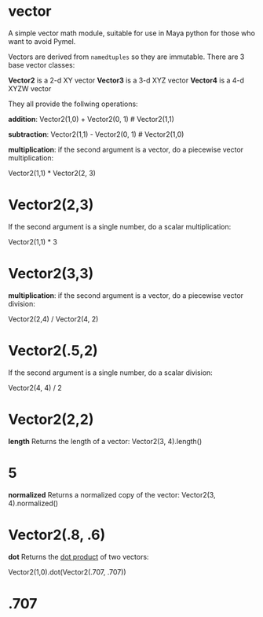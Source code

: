 vector
======

A simple vector math module, suitable for use in Maya python for those who want to avoid Pymel.  

Vectors are derived from `namedtuples` so they are immutable.  There are 3 base vector classes:

**Vector2** is a 2-d XY vector
**Vector3** is a 3-d XYZ vector
**Vector4** is a 4-d XYZW vector

They all provide the follwing operations:

**addition**:
    Vector2(1,0) + Vector2(0, 1)
    # Vector2(1,1)
    
**subtraction**:
    Vector2(1,1) - Vector2(0, 1)
    # Vector2(1,0)
    
**multiplication**:
if the second argument is a vector, do a piecewise vector multiplication: 

  Vector2(1,1) * Vector2(2, 3)
  # Vector2(2,3)

If the second argument is a single number, do a scalar multiplication:

  Vector2(1,1) * 3
  # Vector2(3,3)

**multiplication**:
if the second argument is a vector, do a piecewise vector division: 

  Vector2(2,4) / Vector2(4, 2)
  # Vector2(.5,2)

If the second argument is a single number, do a scalar division:

  Vector2(4, 4)  / 2
  # Vector2(2,2)

**length**
Returns the length of a vector:
  Vector2(3, 4).length()
  # 5

**normalized** 
Returns a normalized copy of the vector:
  Vector2(3, 4).normalized()
  # Vector2(.8, .6)
  
**dot**
Returns the [dot product](http://techartsurvival.blogspot.com/2014/11/bagels-and-coffee-or-vector-dot-product.html) of two vectors:

   Vector2(1,0).dot(Vector2(.707, .707))
   # .707
   
 




  
  
